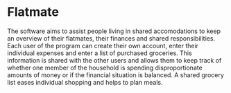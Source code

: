 # Flatmate
The software aims to assist people living in shared accomodations to keep an overview of
their flatmates, their finances and shared responsibilities. Each user of the program can
create their own account, enter their individual expenses and enter a list of purchased
groceries. This information is shared with the other users and allows them to keep track of
whether one member of the household is spending disproportionate amounts of money or
if the financial situation is balanced. A shared grocery list eases individual shopping and
helps to plan meals.
